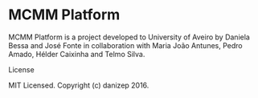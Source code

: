 # MCMM Platform

MCMM Platform is a project developed to University of Aveiro by Daniela Bessa and José Fonte in collaboration with Maria João Antunes, Pedro Amado, Hélder Caixinha and Telmo Silva.

License

MIT Licensed. Copyright (c) danizep 2016.
